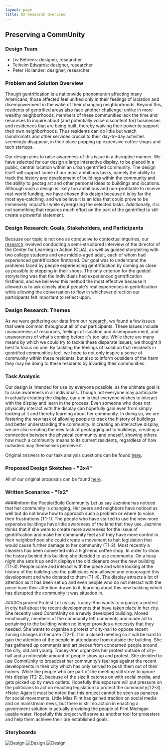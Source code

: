 ```yaml
---
layout: page
title: UX Research Overview
---
```


## Preserving a CommUnity

### Design Team
* Liv Behrens: designer, researcher
* Teiheim Edwards: designer, researcher
* Peter Hollander: designer, researcher

### Problem and Solution Overview
Though gentrification is a nationwide phenomenon affecting many Americans, those affected feel unified only in their feelings of isolation and disempowerment in the wake of their changing neighborhoods. Beyond this, residents of gentrified areas also face another challenge: unlike in more wealthy neighborhoods, members of these communities lack the time and resources to inquire about (and potentially voice discontent for) businesses and residences that are being built, thereby waiving their power to support their own neighborhoods. Thus residents can do little but watch laundromats and other services crucial to their day-to-day activities seemingly disappear, in their place popping up expensive coffee shops and tech startups. 

Our design aims to raise awareness of this issue in a disruptive manner. We have selected for our design a large interactive display, to be placed in a public, central location within an urban gentrified community. The design itself will support some of our most ambitious tasks, namely the ability to track the history and development of buildings within the community and the ability to geotag art and other personal ideas to buildings and locations. Although such a design is likely too ambitious and non-profitable to receive real-world funding, we have chosen this design because it is by far the most eye-catching, and we believe it is an idea that could prove to be immensely impactful while synergizing the selected tasks. Additionally, it is not something that requires much effort on the part of the gentrified to still create a powerful statement.

### Design Research: Goals, Stakeholders, and Participants
Because our topic is not one as conducive to contextual inquiries, our [research](https://pelite376.github.io/ciReview/) involved conducting a semi-structured interview of the director of the Center for Learning in Action (CLiA), as well as guided storytelling with two college students and one middle-aged adult, each of whom had experienced gentrification firsthand. Our goal was to understand the problems faced by people experiencing gentrification by coming as close as possible to stepping in their shoes. The only criterion for the guided storytelling was that the individuals had experienced gentrification firsthand, and we believed this method the most effective because it allowed us to ask closely about people's real experiences in gentrification while allowing the conversation to flow in whichever direction our participants felt important to reflect upon.

### Design Research: Themes
As we were gathering our data from our [research](https://pelite376.github.io/ciReview/), we found a few issues that were common throughout all of our participants. These issues include unawareness of resources, feelings of isolation and disempowerment, and unawareness of what's coming before it's too late. While there are many means by which we could try to tackle these disparate issues, we thought it best to focus on one. By tackling the feelings of isolation that residents in gentrified communities feel, we hope to not only inspire a sense of community within these residents, but also to inform outsiders of the harm they may be doing to these residents by invading their communities. 

### Task Analysis
Our design is intended for use by everyone possible, as the ultimate goal is to raise awareness in all individuals. Though not everyone may participate in actually creating the display, our aim is that everyone wishes to interact with the display and learn in the process. Even someone who does not physically interact with the display can hopefully gain even from simply looking at it and thereby learning about her community. In doing so, we are fostering the new task of allowing people to track the history of buildings and better understanding the community. In creating an interactive display, we are also creating the new task of geotagging art to buildings, creating a connection between the physical community and oneself, showing others how much a community means to its current residents, regardless of how outsiders may themselves perceive it. 

Original answers to our task analysis questions can be found [here](https://pelite376.github.io/ciReview/).

### Proposed Design Sketches - "3x4"

All of our original proposals can be found [here](https://pelite376.github.io/task_check_in/).


### Written Scenarios - "1x2"

####Inform the People/Build Community
Let us say Jazmine has noticed that her community is changing. Her peers and neighbors have noticed as well but do not know how to approach such a problem or where to voice their frustrations (T1-1). The people who have started to use the new more expensive buildings have little awareness of the land that they use. Jazmine thinks that if she were to create more awareness for the issue of gentrification and make her community feel as if they have more control in their neighborhood she could create a movement to halt legislation that would cause further damage to her community (T1-2). Most recently a cleaners has been converted into a high-end coffee shop. In order to show the history behind this building she decided to use community. On a busy night she sets it up and it displays the old cleaners over the new building (T1-3). People come and interact with the piece and while looking at the history of the building see the politicians who allowed and encouraged this development and who donated to them (T1-4). The display attracts a lot of attention as it has been set up and even people who do not interact with the piece have their attention drawn to it, learning about this new building which has disrupted the community it was situation in. 

####Organized Protest
Let us say Tracey-Ann wants to organize a protest in city hall about the recent developments that have taken place in her city. She recently used CommUnity on a newly developed building. Moved emotionally, members of the community left comments and made art to pertaining to the building which no longer provides a necessity that they needed. She wants to organize a protest of city-hall to oppose recent zoning changes in her area (T2-1). It is a closed meeting so it will be hard to gain the attention of the people in attendance from outside the building. She has gathered up comments and art pieces from concerned people around the city, old and young. Tracey-Ann organizes her protest outside of city-hall and a noticeable amount of people show up and protest. She decided to use CommUnity to broadcast her community’s feelings against the recent developments in their city which has only served to push them out of their homes. While the people who are part of the meeting still strive to ignore this display (T2-2), because of the size it catches on with social media, and gets picked up by news outlets. Hopefully this exposure will put pressure on the politicians to act on enacting legislation to protect the community(T2-3).
*Note: Again it must be noted that this project cannot be seen as panacea for social movements. Little Miss Flint has gained traction on social media and on mainstream news, but there is still no action in enacting a government solution in actually providing the people of Flint Michigan usable water. Hopefully this project will serve as another tool for protesters and help them achieve their pre established goals.



### Storyboards

![Design](/img/scene-1.png)
![Design](/img/scene-2.png)
![Design](/img/scene-3.png)
